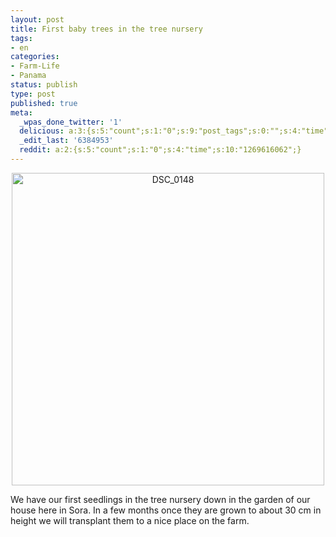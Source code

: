 ```yaml
---
layout: post
title: First baby trees in the tree nursery
tags:
- en
categories:
- Farm-Life
- Panama
status: publish
type: post
published: true
meta:
  _wpas_done_twitter: '1'
  delicious: a:3:{s:5:"count";s:1:"0";s:9:"post_tags";s:0:"";s:4:"time";s:10:"1269616074";}
  _edit_last: '6384953'
  reddit: a:2:{s:5:"count";s:1:"0";s:4:"time";s:10:"1269616062";}
---
```

<div style="text-align:center;"><a href="http://www.flickr.com/photos/34665899@N00/4353756389" title="View 'DSC_0148' on Flickr.com"><img border="0" width="500" alt="DSC_0148" src="http://farm5.static.flickr.com/4035/4353756389_1716bcdd10.jpg"></a></div>

We have our first seedlings in the tree nursery down in the garden of our house here in Sora. In a few months once they are grown to about 30 cm in height we will transplant them to a nice place on the farm.
